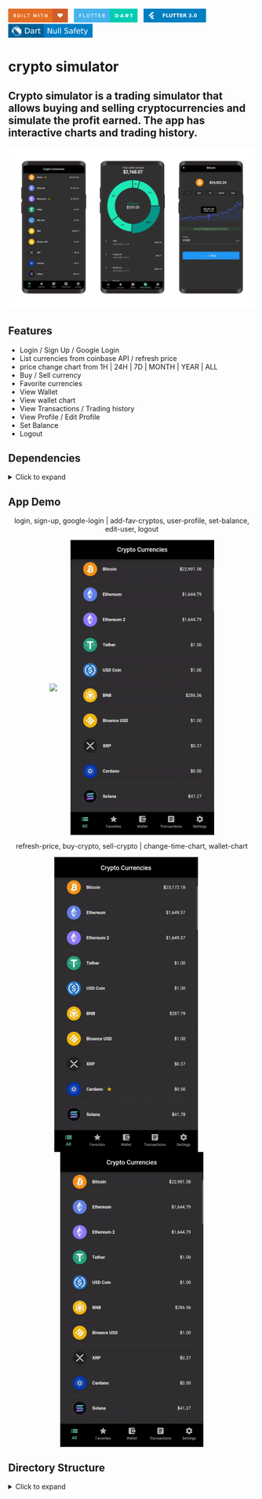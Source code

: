 <img src="README_FILES/badges/built-with-love.svg" height="28px"/>&nbsp;&nbsp;
<img src="README_FILES/badges/flutter-dart.svg" height="28px" />&nbsp;&nbsp;
<img src="README_FILES/badges/Flutter-3.svg" height="28px" />&nbsp;&nbsp;
<img src="README_FILES/badges/dart-null_safety.svg" height="28px"/>

# crypto simulator

## Crypto simulator is a trading simulator that allows buying and selling cryptocurrencies and simulate the profit earned. The app has interactive charts and trading history.

<img src="README_FILES/tumb/tumb.png"/>

## Features
* Login / Sign Up / Google Login
* List currencies from coinbase API / refresh price
* price change chart from 1H | 24H | 7D | MONTH | YEAR | ALL
* Buy / Sell currency
* Favorite currencies
* View Wallet
* View wallet chart
* View Transactions / Trading history
* View Profile / Edit Profile
* Set Balance
* Logout

## Dependencies
<details>
     <summary> Click to expand </summary>

* [http](https://pub.dev/packages/http)
* [sqflite](https://pub.dev/packages/sqflite)
* [go_router](https://pub.dev/packages/go_router)
* [image_picker](https://pub.dev/packages/image_picker)
* [fl_chart](https://pub.dev/packages/fl_chart)
* [intl](https://pub.dev/packages/intl)
* [provider](https://pub.dev/packages/provider)
* [firebase_core](https://pub.dev/packages/firebase_core)
* [cloud_firestore](https://pub.dev/packages/cloud_firestore)
* [firebase_auth](https://pub.dev/packages/firebase_auth)
* [firebase_storage](https://pub.dev/packages/firebase_storage)
* [google_sign_in](https://pub.dev/packages/google_sign_in)

</details>

## App Demo
 <p align="center">
     login, sign-up, google-login | add-fav-cryptos, user-profile, set-balance, edit-user, logout
  </p>

  <p align="center">
 <img align="center" src="README_FILES/gifs/login.gif" height="600">
 &nbsp &nbsp &nbsp
<img align="center" src="README_FILES/gifs/profile.gif" height="600">
</p>

 <p align="center">
     refresh-price, buy-crypto, sell-crypto | change-time-chart, wallet-chart
  </p>

  <p align="center">
 <img align="center" src="README_FILES/gifs/buy-sell.gif" height="600">
 &nbsp &nbsp &nbsp
<img align="center" src="README_FILES/gifs/chart.gif" height="600">
</p>


## Directory Structure
<details>
     <summary> Click to expand </summary>

```
lib/
├── src/
│   ├── models/
│   │   ├── crypto.dart
│   │   ├── transaction.dart
│   │   ├── user.dart
│   │   └── wallet.dart
│   ├── modules/
│   │   ├── allCryptos/
|   |   |   ├── controllers
|   |   |   |   ├── account_controller.dart
|   |   |   |   ├── all_crypto_controller.dart
|   |   |   |   └── buy_crypto_page_controller.dart
|   |   |   └── pages/
|   |   |       ├── allCryptos/
|   |   |       |   ├── widgets/
|   |   |       |   |   ├── all_cryptos_appbar.dart
|   |   |       |   |   ├── all_cryptos_body.dart
|   |   |       |   |   ├── crypto_currencies_list.dart
|   |   |       |   |   └── favorite_button.dart
|   |   |       |   └── all_cryptos_page.dart
|   |   |       └── buyCrypto/
|   |   |           ├── widgets/
|   |   |           |   ├── chart/
|   |   |           |   |   ├── chart_button.dart
|   |   |           |   |   └── crypto_chart.dart
|   |   |           |   ├── buy_crypto_body.dart
|   |   |           |   ├── buy_crypto_button.dart
|   |   |           |   ├── buy_crypto_input_text.dart
|   |   |           |   ├── crypto_amount.dart
|   |   |           |   └── image_and_price.dart
|   |   |           └── buy_crypto_page.dart
|   |   ├── auth/
|   |   |   ├── controllers
|   |   |   |   └── login_controller.dart
|   |   |   └── pages/
|   |   |       └── login/
|   |   |           ├── widgets/
|   |   |           |   ├── email_field.dart
|   |   |           |   ├── google_login_button.dart
|   |   |           |   ├── login_body.dart
|   |   |           |   ├── login_button.dart
|   |   |           |   ├── login_text_button.dart
|   |   |           |   ├── login_text.dart
|   |   |           |   └── password_field.dart
|   |   |           └── login_page.dart
|   |   ├── favorites/
|   |   |   └── pages/
|   |   |       └── favorites/
|   |   |           ├── widgets/
|   |   |           |   ├── crypto_card.dart
|   |   |           |   └── favorites_body.dart
|   |   |           └── favorites_page.dart
|   |   ├── home/
|   |   |   └── pages/
|   |   |       └── home/
|   |   |           ├── widgets/
|   |   |           |   └── pages.dart
|   |   |           └── home_page.dart
│   │   ├── settings/
|   |   |   ├── controllers
|   |   |   |   └── settings_controller.dart
|   |   |   └── pages/
|   |   |       ├── editUser/
|   |   |       |   ├── widgets/
|   |   |       |   |   ├── edit_user_body.dart
|   |   |       |   |   ├── update_user_button.dart
|   |   |       |   |   ├── user_photo.dart
|   |   |       |   |   └── username.dart
|   |   |       |   └── edit_user_page.dart
|   |   |       └── settings/
|   |   |           ├── widgets/
|   |   |           |   ├── edit_user_button.dart
|   |   |           |   ├── logout_button.dart
|   |   |           |   ├── settings_body.dart
|   |   |           |   ├── update_balance_dialog.dart
|   |   |           |   ├── update_balance.dart
|   |   |           |   └── user_info.dart
|   |   |           └── settings_page.dart
│   │   ├── transactions/
|   |   |   ├── controllers
|   |   |   |   └── transactions_controller.dart
|   |   |   └── pages/
|   |   |       └── transactions/
|   |   |           ├── widgets/
|   |   |           |   ├── total_wallet_amount.dart
|   |   |           |   ├── transactions_body.dart
|   |   |           |   ├── transactions_history.dart
|   |   |           |   └── wallet_chart.dart
|   |   |           └── transactions_page.dart
|   |   └── wallet/
|   |       ├── controllers
|   |       |   └── wallet_controller.dart
|   |       └── pages/
|   |           ├── sellCrypto/
|   |           |   ├── widgets/
|   |           |   |   ├── crypto_amount.dart
|   |           |   |   ├── crypto_icon.dart
|   |           |   |   ├── sell_crypto_body.dart
|   |           |   |   ├── sell_crypto_button.dart
|   |           |   |   ├── sell_crypto_form.dart
|   |           |   |   └── total_crypto_usd.dart
|   |           |   └── sell_crypto_page.dart
|   |           └── wallet/
|   |               |   └── widgets/
|   |               |       └── crypto_wallet_card.dart
|   |               └── wallet_page.dart
│   ├── repositories/
│   │   ├── account_repository.dart
│   │   └── crypto_repository.dart
│   ├── routes/
│   │   ├── app_router.dart
│   │   └── router_utils.dart
│   ├── services/
│   │   ├── auth/
│   │   |   └── auth_service.dart
│   │   ├── crypto_info_service/
│   │   |   └── crypto_info_service.dart
│   │   ├── firestore/
│   │   |   └── firestore_service.dart
│   │   ├── sqLite/
│   │   |   └── sqlite_service.dart
│   │   └── storage/
│   │       └── storage_service.dart
|   ├── shared/
│   │   └── utils/
|   |       ├── constants.dart
|   |       ├── methods.dart
|   |       └── validator.dart
│   └── app_widget.dart
├── firebase_options.dart
└── main.dart
```

</details>